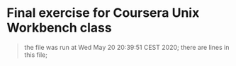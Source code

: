 # Final exercise for Coursera Unix Workbench class
> the file was run at  Wed May 20 20:39:51 CEST 2020;
> there are  lines in this file;
